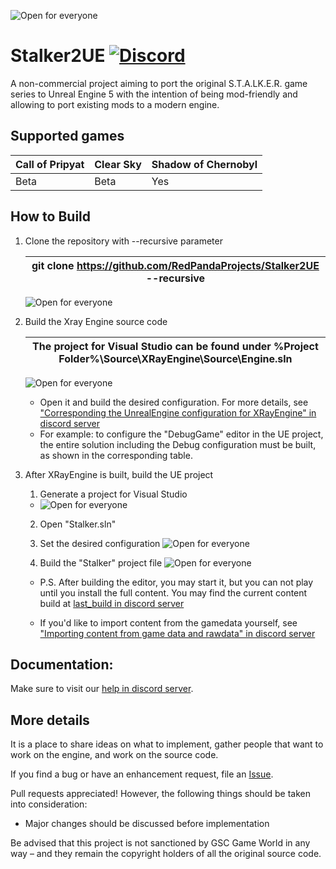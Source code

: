 ![Open for everyone](Resources/Media/GitLogo.png)

Stalker2UE [![Discord](https://img.shields.io/discord/530968529311367178?label=discord)](https://discord.gg/dbBdK2GxKf)
==========================
A non-commercial project aiming to port the original S.T.A.LK.E.R. game series to Unreal Engine 5 with the intention of being mod-friendly and allowing to port existing mods to a modern engine.

Supported games
--------

|Call of Pripyat|Clear Sky|Shadow of Chernobyl|
|---|---|---|
|Beta|Beta|Yes|

How to Build
--------
1. Clone the repository with --recursive parameter

	|git clone https://github.com/RedPandaProjects/Stalker2UE --recursive|
	|---|

	![Open for everyone](Resources/Media/build1.png)

2. Build the Xray Engine source code

	|The project for Visual Studio can be found under %Project Folder%\Source\XRayEngine\Source\Engine.sln|
	|---|
	
	![Open for everyone](Resources/Media/build2.png)

	* Open it and build the desired configuration. For more details, see ["Corresponding the UnrealEngine configuration for XRayEngine" in discord server](https://discord.gg/naeer3KWFS) 
	* For example: to configure the "DebugGame" editor in the UE project, the entire solution including the Debug configuration must be built, as shown in the corresponding table.

3. After XRayEngine is built, build the UE project

	1.	Generate a project for Visual Studio 
	*	![Open for everyone](Resources/Media/build3.png)

	2.	Open "Stalker.sln"

	3. Set the desired configuration
	![Open for everyone](Resources/Media/build4.png)

	4. Build the "Stalker" project file
	![Open for everyone](Resources/Media/build5.png)
	
	* P.S. After building the editor, you may start it, but you can not play until you install the full content.
	You may find the current content build at [last_build in discord server](https://discord.gg/qMmGqdrqpn)

	* If you'd like to import content from the gamedata yourself, see  ["Importing content from game data and rawdata" in discord server](https://discord.gg/naeer3KWFS) 

Documentation:
--------
Make sure to visit our [help in discord server](https://discord.gg/naeer3KWFS).

More details
--------
It is a place to share ideas on what to implement, gather people that want to work on the engine,
and work on the source code.

If you find a bug or have an enhancement request, file an [Issue](https://github.com/RedPandaProjects/Stalker2UE/issues).

Pull requests appreciated! However, the following things should be taken into consideration:
* Major changes should be discussed before implementation

Be advised that this project is not sanctioned by GSC Game World in any way – and they remain the copyright holders
of all the original source code.
